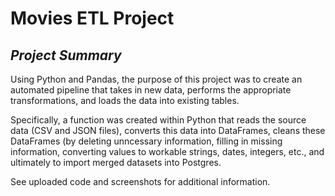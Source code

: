 # Movies ETL Project

## *_Project Summary_*

Using Python and Pandas, the purpose of this project was to create an automated pipeline that takes in new data, performs the appropriate transformations, and loads the data into existing tables. 

Specifically, a function was created within Python that reads the source data (CSV and JSON files), converts this data into DataFrames, cleans these DataFrames (by deleting unncessary information, filling in missing information, converting values to workable strings, dates, integers, etc., and ultimately to import merged datasets into Postgres.

See uploaded code and screenshots for additional information. 